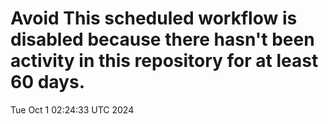 # Avoid This scheduled workflow is disabled because there hasn't been activity in this repository for at least 60 days.
Tue Oct  1 02:24:33 UTC 2024
